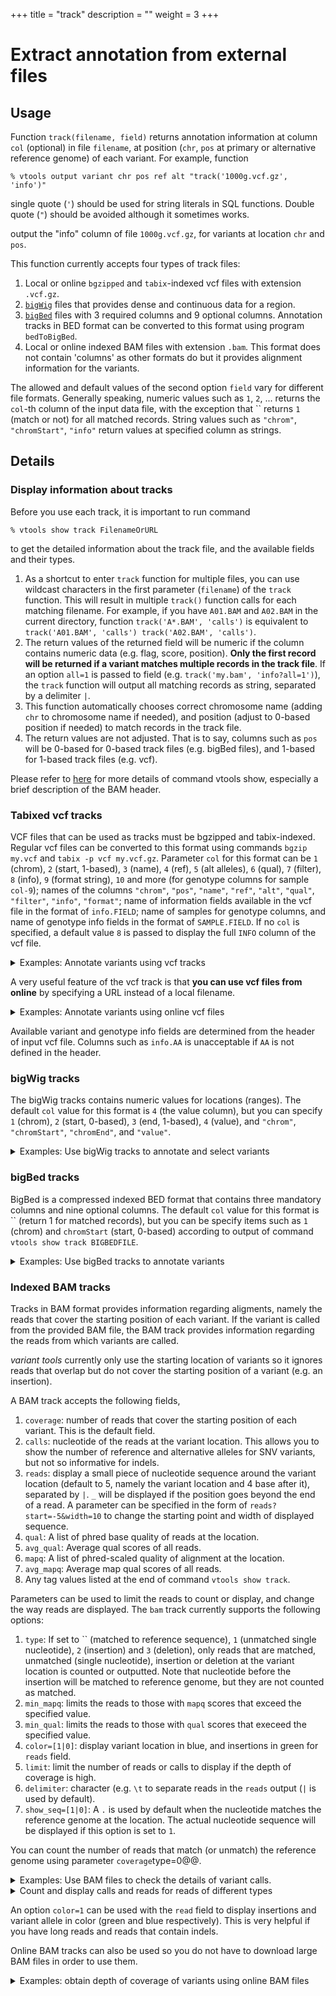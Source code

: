 +++
title = "track"
description = ""
weight = 3
+++


# Extract annotation from external files


## Usage

Function `track(filename, field)` returns annotation information at column `col` (optional) in file `filename`, at position (`chr`, `pos` at primary or alternative reference genome) of each variant. For example, function 



    % vtools output variant chr pos ref alt "track('1000g.vcf.gz', 'info')"
    



single quote (`'`) should be used for string literals in SQL functions. Double quote (`"`) should be avoided although it sometimes works. 

output the "info" column of file `1000g.vcf.gz`, for variants at location `chr` and `pos`. 

This function currently accepts four types of track files: 



1.  Local or online `bgzipped` and `tabix`-indexed vcf files with extension `.vcf.gz`. 
2.  [`bigWig`][1] files that provides dense and continuous data for a region. 
3.  [`bigBed`][2] files with 3 required columns and 9 optional columns. Annotation tracks in BED format can be converted to this format using program `bedToBigBed`. 
4.  Local or online indexed BAM files with extension `.bam`. This format does not contain 'columns' as other formats do but it provides alignment information for the variants. 

The allowed and default values of the second option `field` vary for different file formats. Generally speaking, numeric values such as `1`, `2`, ... returns the `col`-th column of the input data file, with the exception that `` returns `1` (match or not) for all matched records. String values such as `"chrom"`, `"chromStart"`, `"info"` return values at specified column as strings. 



## Details

### Display information about tracks

Before you use each track, it is important to run command 



    % vtools show track FilenameOrURL
    

to get the detailed information about the track file, and the available fields and their types. 



1.  As a shortcut to enter `track` function for multiple files, you can use wildcast characters in the first parameter (`filename`) of the `track` function. This will result in multiple `track()` function calls for each matching filename. For example, if you have `A01.BAM` and `A02.BAM` in the current directory, function `track('A*.BAM', 'calls')` is equivalent to `track('A01.BAM', 'calls') track('A02.BAM', 'calls')`. 
2.  The return values of the returned field will be numeric if the column contains numeric data (e.g. flag, score, position). **Only the first record will be returned if a variant matches multiple records in the track file**. If an option `all=1` is passed to field (e.g. `track('my.bam', 'info?all=1')`), the `track` function will output all matching records as string, separated by a delimiter `|`. 
3.  This function automatically chooses correct chromosome name (adding `chr` to chromosome name if needed), and position (adjust to 0-based position if needed) to match records in the track file. 
4.  The return values are not adjusted. That is to say, columns such as `pos` will be 0-based for 0-based track files (e.g. bigBed files), and 1-based for 1-based track files (e.g. vcf). 

Please refer to [here][3] for more details of command vtools show, especially a brief description of the BAM header. 

 

### Tabixed vcf tracks

VCF files that can be used as tracks must be bgzipped and tabix-indexed. Regular vcf files can be converted to this format using commands `bgzip my.vcf` and `tabix -p vcf my.vcf.gz`. Parameter `col` for this format can be `1` (chrom), `2` (start, 1-based), `3` (name), `4` (ref), `5` (alt alleles), `6` (qual), `7` (filter), `8` (info), `9` (format string), `10` and more (for genotype columns for sample `col-9`); names of the columns `"chrom"`, `"pos"`, `"name"`, `"ref"`, `"alt"`, `"qual"`, `"filter"`, `"info"`, `"format"`; name of information fields available in the vcf file in the format of `info.FIELD`; name of samples for genotype columns, and name of genotype info fields in the format of `SAMPLE.FIELD`. If no `col` is specified, a default value `8` is passed to display the full `INFO` column of the vcf file. 

<details><summary> Examples: Annotate variants using vcf tracks</summary> Let us get some test data, and index the vcf file using the `tabix` program 

    % vtools init track
    % vtools admin --load_snapshot vt_testData
    % tabix -p vcf CEU.vcf.gz
    % vtools import CEU.vcf.gz --build hg18
    

    INFO: Importing variants from CEU.vcf.gz (1/1)
    CEU.vcf.gz: 100% [============================================] 300 13.9K/s in 00:00:00
    INFO: 288 new variants (288 SNVs) from 300 lines are imported.
    Importing genotypes: 100% [=================================] 18,000 9.0K/s in 00:00:02
    Copying samples: 100% [=========================================] 75 74.9/s in 00:00:01
    

The track information can be displayed using command 



    % vtools show track CEU.vcf.gz | head -30
    

    Version                 VCF v4.0
    Number of fields:       69
    
    Header: (exclude INFO and FORMAT lines)
                            ##reference=human_b36_both.fasta
                            ##rsIDs=dbSNP b129 mapped to NCBI 36.3, August 10, 2009
    
    Available columns (with type VARCHAR if unspecified or all=1):
    0 (INTEGER)             1 if matched
    chr (1, chrom)          chromosome
    pos (2, INTEGER)        position (1-based)
    name (3)                name of variant
    ref (4)                 reference allele
    alt (5)                 alternative alleles
    qual (6)                qual
    filter (7)              filter
    info (8, default)       variant info fields
    info.DP (INTEGER)       Total Depth
    info.HM2 (INTEGER, flag) HapMap2 membership
    info.HM3 (INTEGER, flag) HapMap3 membership
    info.AA                 Ancestral Allele, ftp://ftp.1000genomes.ebi.ac.uk/vol1/ftp/pilot_data/technical/reference/ancestral_alignments/README
    info.AC (INTEGER)       Allele count in genotypes
    info.AN (INTEGER)       Total number of alleles in called genotypes
    format (9)              genotype format
    NA06985 (10)            genotype for sample NA06985
    NA06985.GT              Genotype for sample NA06985
    NA06985.DP (INTEGER)    Read Depth for sample NA06985
    NA06985.CB              Called by S(Sanger), M(UMich), B(BI) for sample NA06985
    NA06986 (11)            genotype for sample NA06986
    NA06986.GT              Genotype for sample NA06986

We can use the `track` function to display the info column in the original vcf file, 



    % vtools output variant chr pos "track('CEU.vcf.gz')" -l 5
    

    1	533	AA=.;AC=6;AN=120;DP=423
    1	41342	AA=.;AC=29;AN=120;DP=188
    1	41791	AA=.;AC=5;AN=120;DP=192
    1	44449	AA=C;AC=2;AN=120;DP=166
    1	44539	AA=T;AC=2;AN=120;DP=131
    

The default parameter `col=8` is used to extract the info column of the info file. You can display other tracks such as name 



    % vtools output variant chr pos "track('CEU.vcf.gz', 'name')" -l 5
    

    1	533	.
    1	41342	.
    1	41791	.
    1	44449	.
    1	44539	rs2462492
    

Values of individual info fields could be specified by `info.FIELD` where `FIELD` is the name of info field. 



    % vtools output variant chr pos "track('CEU.vcf.gz', 'info.DP')" -l 5
    

    1	533	423
    1	41342	188
    1	41791	192
    1	44449	166
    1	44539	131
    

If you know the name of the sample (in the vcf file, this example happens to has samples from this file), 

    % vtools show samples -l 5
    

    sample_name	filename
    NA06985	CEU.vcf.gz
    NA06986	CEU.vcf.gz
    NA06994	CEU.vcf.gz
    NA07000	CEU.vcf.gz
    NA07037	CEU.vcf.gz
    (55 records omitted)
    

you can get the genotype columns using sample name 



    % vtools output variant chr pos "track('CEU.vcf.gz', 'NA06986')" -l 5
    

    1	533	0|0:14:SMB
    1	41342	0|1:16:SMB
    1	41791	0|0:7:SM
    1	44449	0|0:6:SM
    1	44539	0|0:12:SM
    

With the format information abtained from 



    % vtools output variant chr pos "track('CEU.vcf.gz', 'format')" -l 5
    

    1	533	GT:DP:CB
    1	41342	GT:DP:CB
    1	41791	GT:DP:CB
    1	44449	GT:DP:CB
    1	44539	GT:DP:CB
    

we can list fields of the genotype columns, 

    % vtools output variant chr pos "track('CEU.vcf.gz', 'NA06986.GT')" -l 5
    

    1	533	0|0
    1	41342	0|1
    1	41791	0|0
    1	44449	0|0
    1	44539	0|0
    

</details>

A very useful feature of the vcf track is that **you can use vcf files from online** by specifying a URL instead of a local filename. 

<details><summary> Examples: Annotate variants using online vcf files</summary> We would like to annotate our variants using VCF files from the 1000 genomes project. However, our project uses build `hg18` of the reference genome and the 1000 genomes project uses `hg19`. To make use of data from the 1000 genomes project, we need to first lift over our project: 



    % vtools liftover hg19
    

    INFO: Exporting variants in BED format
    Exporting variants: 100% [==========================] 288 67.3K/s in 00:00:00
    INFO: Running UCSC liftOver tool
    Updating table variant: 100% [======================] 288 21.8K/s in 00:00:00
    

To pass the correct coordinates, option `--build hg19` is needed: 



    % vtools output variant chr pos "track('http://ftp.1000genomes.ebi.ac.uk/vol1/ftp/release/20110521/ALL.chr1.phase1_release_v3.20101123.snps_indels_svs.genotypes.vcf.gz', 'info')" \
    %     -l 5 --build hg19
    

    1	10533	.
    1	51479	RSQ=0.7414;AVGPOST=0.9085;AA=T;AN=2184;THETA=0.0131;AC=235;VT=SNP;LDAF=0.1404;SNPSOURCE=LOWCOV;ERATE=0.0012;AF=0.11;ASN_AF=0.0035;AMR_AF=0.16;AFR_AF=0.03;EUR_AF=0.22
    1	51928	.
    1	54586	.
    1	54676	LDAF=0.1528;RSQ=0.6989;AA=T;AN=2184;AC=267;VT=SNP;AVGPOST=0.8998;SNPSOURCE=LOWCOV;THETA=0.0110;ERATE=0.0037;AF=0.12;ASN_AF=0.02;AMR_AF=0.20;AFR_AF=0.09;EUR_AF=0.18
    

</details>



Available variant and genotype info fields are determined from the header of input vcf file. Columns such as `info.AA` is unacceptable if `AA` is not defined in the header. 

 

### bigWig tracks 

The bigWig tracks contains numeric values for locations (ranges). The default `col` value for this format is `4` (the value column), but you can specify `1` (chrom), `2` (start, 0-based), `3` (end, 1-based), `4` (value), and `"chrom"`, `"chromStart"`, `"chromEnd"`, and `"value"`. 

<details><summary> Examples: Use bigWig tracks to annotate and select variants</summary> Let us create a project in hg19, import some data, and download a bigWig track from the UCSC ENCODE website: 



    % wget http://hgdownload.cse.ucsc.edu/goldenPath/hg19/encodeDCC/wgEncodeOpenChromFaire/wgEncodeOpenChromFaireFrontalcortexocSig.bigWig
    % vtools init track -f
    % vtools import indels.vcf  --build hg19
    

    INFO: Importing variants from indels.vcf (1/1)
    indels.vcf: 100% [============================================] 184 12.3K/s in 00:00:00
    INFO: 137 new variants (1 SNVs, 77 insertions, 58 deletions, 7 complex variants) from 184 lines are imported.
    Importing genotypes: 0 0.0/s in 00:00:00
    Copying samples: 0 0.0/s in 00:00:00
    

The detailed information about this track can be obtained by 



    % vtools show track wgEncodeOpenChromFaireFrontalcortexocSig.bigWig
    

    Version:                4
    Primary data size       1320909131
    Zoom levels:            10
    Chrom count:            23
    Chrom size:
        chr1                249250621
        chr10               135534747
        chr11               135006516
        chr12               133851895
        chr13               115169878
        chr14               107349540
        chr15               102531392
        chr16               90354753
        chr17               81195210
        chr18               78077248
        chr19               59128983
        chr2                243199373
        chr20               63025520
        chr21               48129895
        chr22               51304566
        chr3                198022430
        chr4                191154276
        chr5                180915260
        chr6                171115067
        chr7                159138663
        chr8                146364022
        chr9                141213431
        chrX                155270560
    Bases covered:          2951253637
    Mean:                   0.004807
    Min:                    0.000000
    Max:                    0.592400
    std:                    0.004469
    Number of fields:       4
    
    Available columns (with type VARCHAR if unspecified or all=1):
    0 (INTEGER)             1 if matched
    chrom (1)               chromosome
    chromStart (2, INTEGER) start position (0-based)
    chromEnd (3, INTEGER)   end position (1-based)
    value (4, FLOAT)        value

and we can show the track values for each variant using command 



    % vtools output variant chr pos ref alt "track('wgEncodeOpenChromFaireFrontalcortexocSig.bigWig')" -l 5
    

    1	10434	-	C	0.00089999998454
    1	10440	C	-	0.00089999998454
    1	54789	C	-	0.00719999987632
    1	54790	-	T	0.00719999987632
    1	63738	ACT	-	0.00710000004619
    

In addition to output, the track can also be used to select variants, 



    % vtools select variant "track('wgEncodeOpenChromFaireFrontalcortexocSig.bigWig') > 0.001" \
         --output chr pos ref alt "track('wgEncodeOpenChromFaireFrontalcortexocSig.bigWig')" -l 5
    

    1	54789	C	-	0.00719999987632
    1	54790	-	T	0.00719999987632
    1	63738	ACT	-	0.00710000004619
    1	63738	ACT	CTA	0.00710000004619
    1	81963	-	AA	0.0120000001043
    

</details>

 

### bigBed tracks 

BigBed is a compressed indexed BED format that contains three mandatory columns and nine optional columns. The default `col` value for this format is `` (return 1 for matched records), but you can be specify items such as `1` (chrom) and `chromStart` (start, 0-based) according to output of command `vtools show track BIGBEDFILE`. 

<details><summary> Examples: Use bigBed tracks to annotate variants</summary> Let us create a project in hg19, import some data, and download a bigWig track from the UCSC ENCODE website: 

    % wget http://hgdownload.cse.ucsc.edu/goldenPath/hg19/encodeDCC/wgEncodeDukeAffyExon/wgEncodeDukeAffyExonUrothelUt189SimpleSignalRep2.bigBed
    % vtools init track
    % vtools import indels.vcf  --build hg19
    

    INFO: Importing variants from indels.vcf (1/1)
    indels.vcf: 100% [============================================] 184 12.3K/s in 00:00:00
    INFO: 137 new variants (1 SNVs, 77 insertions, 58 deletions, 7 complex variants) from 184 lines are imported.
    Importing genotypes: 0 0.0/s in 00:00:00
    Copying samples: 0 0.0/s in 00:00:00
    

This tracks provides the following information: 



    % vtools show track wgEncodeDukeAffyExonUrothelUt189SimpleSignalRep2.bigBed
    

    Version:                4
    Item count:             38378
    Primary data size:      798350
    Zoom levels:            7
    Chrom count:            24
    Chrom size:
        chr1                249250621
        chr10               135534747
        chr11               135006516
        chr12               133851895
        chr13               115169878
        chr14               107349540
        chr15               102531392
        chr16               90354753
        chr17               81195210
        chr18               78077248
        chr19               59128983
        chr2                243199373
        chr20               63025520
        chr21               48129895
        chr22               51304566
        chr3                198022430
        chr4                191154276
        chr5                180915260
        chr6                171115067
        chr7                159138663
        chr8                146364022
        chr9                141213431
        chrX                155270560
        chrY                59373566
    Bases covered           1143378960
    Mean depth:             1.055693
    Min depth:              1.000000
    Max depth:              18.000000
    Std of depth:           0.310857
    Number of fields:       9
    
    Available columns (with type VARCHAR if unspecified or all=1):
    chrom (1)               Chromosome (or contig, scaffold, etc.)
    chromStart (2, INTEGER) Start position in chromosome
    chromEnd (3, INTEGER)   End position in chromosome
    name (4)                Name of item
    score (5, INTEGER)      Score from 0-1000. Capped number of reads
    strand (6)              + or -
    signalValue (7, FLOAT)  Measurement of expression value of the gene
    exonCount (8, INTEGER)  Number of exons used to estimate expression value
    constituitiveExons (9, INTEGER) Number of constituitive exons used to estimate the
                            expression value

The track provides provides numeric annotation for each variant, 



    % vtools output variant chr pos ref alt "track('wgEncodeDukeAffyExonUrothelUt189SimpleSignalRep2.bigBed')" -l5
    

    1	10434	-	C	.
    1	10440	C	-	.
    1	54789	C	-	.
    1	54790	-	T	.
    1	63738	ACT	-	.
    

The first five variant does not overlap with any regions in the bigBed file, but we can select variants using track membership: 



    % vtools select variant "track('wgEncodeDukeAffyExonUrothelUt189SimpleSignalRep2.bigBed') = 1" -t encode
    

    Running: 0 0.0/s in 00:00:00
    INFO: 28 variants selected.
    

and lists fields from the bigBed file for these variants 



    % vtools output encode chr pos ref alt "track('wgEncodeDukeAffyExonUrothelUt189SimpleSignalRep2.bigBed', 4)" -l5
    

    1	761958	-	    T    	LINC00115
    1	768117	GTTTT	-    	RP11-206L10.11
    1	768117	-    	GTTTT	RP11-206L10.11
    1	768118	-    	TT   	RP11-206L10.11
    1	768625	-    	A    	RP11-206L10.11
    

and 



    % vtools output encode chr pos ref alt "track('wgEncodeDukeAffyExonUrothelUt189SimpleSignalRep2.bigBed', 'score')" -l5
    

    1	761958	-    	T    	692
    1	768117	GTTTT	-    	659
    1	768117	-    	GTTTT	659
    1	768118	-    	TT  	659
    1	768625	-    	A    	659
    

</details>

 

### Indexed BAM tracks 

Tracks in BAM format provides information regarding aligments, namely the reads that cover the starting position of each variant. If the variant is called from the provided BAM file, the BAM track provides information regarding the reads from which variants are called. 



*variant tools* currently only use the starting location of variants so it ignores reads that overlap but do not cover the starting position of a variant (e.g. an insertion). 

A BAM track accepts the following fields, 

1.  `coverage`: number of reads that cover the starting position of each variant. This is the default field. 
2.  `calls`: nucleotide of the reads at the variant location. This allows you to show the number of reference and alternative alleles for SNV variants, but not so informative for indels. 
3.  `reads`: display a small piece of nucleotide sequence around the variant location (default to 5, namely the variant location and 4 base after it), separated by `|`. `_` will be displayed if the position goes beyond the end of a read. A parameter can be specified in the form of `reads?start=-5&width=10` to change the starting point and width of displayed sequence. 
4.  `qual`: A list of phred base quality of reads at the location. 
5.  `avg_qual`: Average qual scores of all reads. 
6.  `mapq`: A list of phred-scaled quality of alignment at the location. 
7.  `avg_mapq`: Average map qual scores of all reads. 
8.  Any tag values listed at the end of command `vtools show track`. 

Parameters can be used to limit the reads to count or display, and change the way reads are displayed. The `bam` track currently supports the following options: 

1.  `type`: If set to `` (matched to reference sequence), `1` (unmatched single nucleotide), `2` (insertion) and `3` (deletion), only reads that are matched, unmatched (single nucleotide), insertion or deletion at the variant location is counted or outputted. Note that nucleotide before the insertion will be matched to reference genome, but they are not counted as matched. 
2.  `min_mapq`: limits the reads to those with `mapq` scores that exceed the specified value. 
3.  `min_qual`: limits the reads to those with `qual` scores that execeed the specified value. 
4.  `color=[1|0]`: display variant location in blue, and insertions in green for `reads` field. 
5.  `limit`: limit the number of reads or calls to display if the depth of coverage is high. 
6.  `delimiter`: character (e.g. `\t` to separate reads in the `reads` output (`|` is used by default). 
7.  `show_seq=[1|0]`: A `.` is used by default when the nucleotide matches the reference genome at the location. The actual nucleotide sequence will be displayed if this option is set to `1`. 



You can count the number of reads that match (or unmatch) the reference genome using parameter `coverage`type=0@@. 

<details><summary> Examples: Use BAM files to check the details of variant calls. </summary> Now suppose that we have a project with a list of variants (due to the size of BAM files, original data is not provided), we select the variants based on the sample from which they are called: 



    % vtools select variant --samples "sample_name = 'WGS4_9'" -t ex49
    

    INFO: 1 samples are selected by condition: sample_name = 'WGS4_9'
    Running: 3,959 164.5/s in 00:00:24
    INFO: 1191 variants selected.
    

We first need to check the available information that can be retrived 



    $ vtools show track LP6005253-DNA_A02.bam
    

    Header:
    @HD	VN:1.0	SO:coordinate
    @PG	ID:CASAVA	VN:CASAVA-1.9.0a1_110909	CL:/illumina/development/casava/CASAVA-VariantCalling-2.12a_gVCF/bin/configureBuild.pl --targets all bam --inSampleDir=/illumina/build/services/Projects/MDAnderson_Thompson2/LP6005253-DNA_A02/Aligned/D1LTMACXX_Aligned_MDAnderson_Thompson2_LP6005253-DNA_A02_121222_SN1012_0268_BD1LTMACXX_CE_L5/Sample_LP6005253-DNA_A02 --inSampleDir=/illumina/build/services/Projects/MDAnderson_Thompson2/LP6005253-DNA_A02/Aligned/D1LTMACXX_Aligned_MDAnderson_Thompson2_LP6005253-DNA_A02_121222_SN1012_0268_BD1LTMACXX_CE_L6/Sample_LP6005253-DNA_A02 --inSampleDir=/illumina/build/services/Projects/MDAnderson_Thompson2/LP6005253-DNA_A02/Aligned/D1LTMACXX_Aligned_MDAnderson_Thompson2_LP6005253-DNA_A02_121222_SN1012_0268_BD1LTMACXX_CE_L7/Sample_LP6005253-DNA_A02 --outDir=/scratch/LP6005253-DNA_A02 --samtoolsRefFile=/illumina/scratch/services/Genomes/FASTA_UCSC/HumanNCBI37_UCSC/HumanNCBI37_UCSC_XX.fa --indelsSaveTempFiles --variantsConsensusVCF --jobsLimit=12 --variantsPrintUsedAlleleCounts --variantsWriteRealigned --sortKeepAllReads --bamChangeChromLabels=OFF --sgeQueue=prod-s.q
    @SQ	SN:chr1	LN:249250621
    @SQ	SN:chr2	LN:243199373
    @SQ	SN:chr3	LN:198022430
    @SQ	SN:chr4	LN:191154276
    @SQ	SN:chr5	LN:180915260
    @SQ	SN:chr6	LN:171115067
    @SQ	SN:chr7	LN:159138663
    @SQ	SN:chrX	LN:155270560
    @SQ	SN:chr8	LN:146364022
    @SQ	SN:chr9	LN:141213431
    @SQ	SN:chr10	LN:135534747
    @SQ	SN:chr11	LN:135006516
    @SQ	SN:chr12	LN:133851895
    @SQ	SN:chr13	LN:115169878
    @SQ	SN:chr14	LN:107349540
    @SQ	SN:chr15	LN:102531392
    @SQ	SN:chr16	LN:90354753
    @SQ	SN:chr17	LN:81195210
    @SQ	SN:chr18	LN:78077248
    @SQ	SN:chr20	LN:63025520
    @SQ	SN:chr19	LN:59128983
    @SQ	SN:chr22	LN:51304566
    @SQ	SN:chr21	LN:48129895
    @SQ	SN:chrM	LN:16571
    
    Chrom size:             24
        chr1                249250621
        chr2                243199373
        chr3                198022430
        chr4                191154276
        chr5                180915260
        chr6                171115067
        chr7                159138663
        chrX                155270560
        chr8                146364022
        chr9                141213431
        chr10               135534747
        chr11               135006516
        chr12               133851895
        chr13               115169878
        chr14               107349540
        chr15               102531392
        chr16               90354753
        chr17               81195210
        chr18               78077248
        chr20               63025520
        chr19               59128983
        chr22               51304566
        chr21               48129895
        chrM                16571
    
    Available fields (with type VARCHAR if unspecified or all=1):
    0 (INTEGER)             1 if depth is over 0, NULL otherwise
    coverage (INTEGER)      Number of reads that cover the starting position of the variant
    calls                   nucleotide of the reads at the variant location
    reads                   nucleotide sequence around the variant location
    qual                    A list of phred base quality of reads at the location
    avg_qual (FLOAT)        Average qual score of all reads
    mapq                    A list of phred base quality of alignment at the location
    avg_mapq (FLOAT)        Average mapq score of all reads
    
    Tags and flag that can be outputed or used in filters, with values from the 1st record:
    AM                      C (int)    : 0
    BC                      Z (string) : 0
    XD                      Z (string) : 49A12AC19C11C4
    SM                      i (int32)  : 0
    AS                      i (int32)  : 511
    flag                    int flag   : 0x63 (paired, unmapped according to bits 1 & 3)
    
    Parameters start (default to 0), width (default to 5) and color (default to 0) can be used with reads to adjust the window around variant, and use colors for insertions and variant allele, with syntax reads?start=-5&width=10&color=1. min_qual, min_mapq and TAG=VAL (or >, >=, <, <=, !=) can be used for all fields to limit the reads to the ones with mapq and qual scores that exceed the specified value, and tag satisfying specified conditions. Parameter limit limits the number of reads or calls to display if the depth of coverage is high.
    

The depth of coverage of these variants could be obtained using the BAM track, 



    % vtools output ex49 chr pos ref alt "track('LP6005253-DNA_A02.bam')" -l5
    

    1	1138963	C	T	26
    1	1470808	G	A	37
    1	6161109	C	T	27
    1	6314785	T	C	32
    1	9990112	A	G	43
    

The quality of reads and alignment can be displayed using fields `qual` and `mapq`, 



    % vtools output ex49 chr pos ref alt "track('LP6005253-DNA_A02.bam', 'qual')" -l5
    

    1	1138963	C	T	34,34,32,30,33,39,40,41,31,34,23,25,37,33,34,40,40,2,11,31,33,24,2,40,39,35
    1	1470808	G	A	31,2,37,35,35,33,33,35,33,29,41,35,35,33,33,2,35,5,35,35,36,40,31,40,31,26,23,38,33,39,31,41,40,30,35,34,34
    1	6161109	C	T	10,31,32,39,31,39,41,41,35,2,22,40,38,28,39,40,39,35,41,20,40,35,39,38,35,30,34
    1	6314785	T	C	2,34,37,2,33,2,31,27,37,10,24,39,33,36,31,35,35,36,33,33,38,41,41,29,38,38,39,23,35,35,31,35
    1	9990112	A	G	34,34,37,37,35,36,36,33,36,36,41,31,37,39,36,40,38,36,41,38,37,41,35,25,38,40,40,40,36,41,41,39,37,34,30,36,36,41,41,36,39,37,37
    



    % vtools output ex49 chr pos ref alt "track('LP6005253-DNA_A02.bam', 'mapq')" -l5
    

    1	1138963	C	T	254,254,254,254,254,254,254,254,254,254,254,254,254,254,254,254,254,241,254,254,254,254,254,254,254,254
    1	1470808	G	A	254,194,254,254,254,254,254,254,254,254,254,254,254,254,254,149,254,254,254,254,254,254,254,254,254,254,254,254,254,254,254,254,254,254,254,254,254
    1	6161109	C	T	254,254,254,254,254,254,254,254,254,254,254,254,254,254,254,254,254,254,254,254,254,254,254,254,254,254,254
    1	6314785	T	C	254,254,254,254,254,254,254,254,254,231,254,254,254,254,254,254,254,254,254,254,254,254,254,254,254,254,254,254,254,254,254,254
    1	9990112	A	G	254,254,254,254,254,254,254,254,254,254,254,254,254,254,254,254,254,254,254,254,254,254,254,254,254,254,254,254,254,254,254,254,254,254,254,254,254,254,254,254,254,254,254
    

We can exclude some reads depending on quality scores, using parameters `min_qual` or `min_mapq`, 



    % vtools output ex49 chr pos ref alt "track('LP6005253-DNA_A02.bam', 'coverage?min_qual=30')" -l5
    

    1	1138963	C	T	20
    1	1470808	G	A	31
    1	6161109	C	T	22
    1	6314785	T	C	24
    1	9990112	A	G	42
    

Read TAGs can also be outputed or used in filter conditions. For example, this bam file has tags `AM`, `BC`, `XD`, `SM` and `AS`, you can list the `AS` values of all reads using command 



    % vtools output ex49 chr pos ref alt 'ref_sequence(chr, pos-3, pos+3)' "track('LP6005253-DNA_A02.bam', 'AS?min_qual=35')" -l5
    

    1	1138963	C	T	AGCCTCC	1007|1001|1001|966|941|1006|816|946|1002
    1	1470808	G	A	GGCGGCC	1007|475|783|951|998|878|967|968|1004|967|967|962|962|935|1004|1008|963|998
    1	6161109	C	T	TACCGTG	897|922|927|830|967|965|936|997|997|832|774|961|966|922|937|949|964
    1	6314785	T	C	CGATGGG	939|517|0|925|968|965|962|912|968|967|855|0|924|962|923|919
    1	9990112	A	G	ATCATTA	964|966|968|1007|965|1003|1008|1008|991|963|989|963|906|872|1008|1007|965|962|968|1002|963|1007|963|966|1006|937|912|1008|966|1008|962|1008|1008|1005|1008|1008
    

or its values to filter reads: 



    % vtools output ex49 chr pos ref alt 'ref_sequence(chr, pos-3, pos+3)' "track('LP6005253-DNA_A02.bam', 'coverage?AS>1000')" -l5
    

    1	1138963	C	T	AGCCTCC	5
    1	1470808	G	A	GGCGGCC	7
    1	6161109	C	T	TACCGTG	0
    1	6314785	T	C	CGATGGG	1
    1	9990112	A	G	ATCATTA	18
    

</details>

<details><summary> Count and display calls and reads for reads of different types</summary> 

The `track` function can also be used to display calls (nucleotide at the variant site) and reads (nucleotide sequences around the variant site). To demonstrate the features more clearly, we will use a project with more types of variants. 

First, we can display the nucleotide at the variant site using the `calls` parameter, 



    % bam=/path/to/a/bam/file
    % vtools output exon1 chr pos ref alt "track('${bam}', 'calls?limit=20')"
    

    1 	118420020	-           	T	IIIII.I.I.I..III.I.I
    1 	159023386	G           	A	.AAAAA..A.AA..A..A.A
    1 	160398161	G           	A	A.A.AA....A..AAA..A.
    1 	180772617	C           	T	.T..TTT..TT.T.TTTT.T
    3 	12581722 	T           	C	C.C.......C.C....CC.
    4 	1945715  	A           	T	.N..T..TTTTT.T..T.TT
    5 	137089865	C           	G	.G..G.G..GGGG...G...
    8 	42878531 	TCCT        	-	....................
    12	65449852 	C           	A	AA.A.A..AA.AAA..AAAA
    16	11929051 	T           	C	CC..CCC.........C...
    16	17197814 	G           	A	AA..A.AAAAA..AA.AAAA
    17	78938525 	G           	A	A......AAA....AAAAAA
    17	79525590 	C           	G	.GG.GGG..GG...G.G...
    17	79687655 	C           	T	....T.TTT.TTT..TTN.T
    19	34843754 	CCCCACCCCAGC	-	..........**.*......
    

The output shows 

1.  Nucleotides that match the reference sequence are displayed as `.`. 
2.  Deletions are displayed as `*`. 
3.  Insertions are displayed as `I`. 

You can display the reads around the variant site, using the `reads` parameter: 



    % vtools output exon1 chr pos ref alt "track('${bam}', 'reads?limit=5')"
    

    1 	118420020	-           	T	T.....|T.....|T.....|T.....|T.....
    1 	159023386	G           	A	..   |A... |A....|A....|A....
    1 	160398161	G           	A	A    |..   |A..  |...  |A....
    1 	180772617	C           	T	.    |T..  |.... |.....|T....
    3 	12581722 	T           	C	C    |..   |C..  |.... |.....
    4 	1945715  	A           	T	.... |N....|.....|.....|T....
    5 	137089865	C           	G	.....|G....|.....|.....|G....
    8 	42878531 	TCCT        	-	.    |.... |.... |.....|.....
    12	65449852 	C           	A	A    |A..  |.... |A....|.....
    16	11929051 	T           	C	C.   |C....|.....|.....|C....
    16	17197814 	G           	A	A.   |A..  |.... |.....|A....
    17	78938525 	G           	A	A..  |.... |.... |.....|.....
    17	79525590 	C           	G	..   |G... |G... |.....|G....
    17	79687655 	C           	T	.    |.....|.....|.....|T....
    19	34843754 	CCCCACCCCAGC	-	..   |..   |...  |.....|.....
    

Parameter `limit-5` is used to avoid lengthy output. 

Parameters `start` and `width` can be used to specify the window of sequences to display: 



    % vtools output exon1 chr pos ref alt "track('${bam}', 'reads?limit=5&start=-5&width=8&color=1&show_seq=1')"
    

    1 	118420020	-           	T	GTTACTTTT|GTTACTTTT|GTTACTTTT|GTTACTTTT|GTTACTTTT
    1 	159023386	G           	A	AAGTGGT |AAGTGATG|AAGTGATG|AAGTGATG|AAGTGATG
    1 	160398161	G           	A	CTTCCA  |CTTCCGT |CTTCCATG|CTTCCGTG|CTTCCATG
    1 	180772617	C           	T	TACTAC  |TACTATGC|TACTACGC|TACTACGC|TACTATGC
    3 	12581722 	T           	C	GGTTGC  |GGTTGTG |GGTTGCGC|GGTTGTGC|GGTTGTGC
    4 	1945715  	A           	T	AAATGACC|AAANNNCC|AAATGACC|AAATGACC|AAATGTCC
    5 	137089865	C           	G	TGGAGCCA|TGGAGGCA|TGGAGCCA|TGGAGCCA|TGGAGGCA
    8 	42878531 	TCCT        	-	CTTCCT  |CTTCCTCC|CTTCCTCC|CTTCCTCC|CTTCCTCC
    12	65449852 	C           	A	ACTTAA  |ACTTAAAT|ACTTACAT|ACTTAAAT|ACTTACAT
    16	11929051 	T           	C	TTTTTCT |TTTTTCTC|TTTTTTTC|TTTTTTTC|TTTTTCTC
    16	17197814 	G           	A	GAGAGAA |GAGAGAAA|GAGAGGAA|GAGAGGAA|GAGAGAAA
    17	78938525 	G           	A	CAGGCACT|CAGGCGCT|CAGGCGCT|CAGGCGCT|CAGGCGCT
    17	79525590 	C           	G	CTCCCCT |CTCCCGTT|CTCCCGTT|CTCCCCTT|CTCCCGTT
    17	79687655 	C           	T	CAGACC  |CAGACCAC|CAGACCAC|CAGACCAC|CAGACTAC
    19	34843754 	CCCCACCCCAGC	-	GCAGACC |GCAGACC |GCAGACCC|GCAGACCC|GCAGACCC
    

Parameter `color=1` will make the insertion displayed in green, and nucleotide at variant site displayed in blue on terminal. Parameter `show_seq` displays real sequence instead of `.` for matched nucleotides. 

You can also specify the types of reads so that you can count or display just a subsets of reads. For example, you can display all reads on the forward strand 



    % vtools output exon1 chr pos ref alt "track('${bam}', 'reads?limit=5&start=-5&width=8&color=1&show_seq=1&strand=+')"
    

    1 	118420020	-           	T	GTTACTTTT|GTTACTTTT|GTTACTTTT|GTTACTTTT|GTTACTTTT
    1 	159023386	G           	A	AAGTGATG|AAGTGATG|AAGTGATG|AAGTGATG|AAGTGGTG
    1 	160398161	G           	A	CTTCCATG|CTTCCATG|CTTCCATG|CTTCCATG|CTTCCATG
    1 	180772617	C           	T	TACTACGC|TACTACGC|TACTATGC|TACTATGC|TACTACGC
    3 	12581722 	T           	C	GGTTGTG |GGTTGCGC|GGTTGTGC|GGTTGTGC|GGTTGTGC
    4 	1945715  	A           	T	AAANNNCC|AAATGACC|AAATGACC|AAATGTCC|AAATGACC
    5 	137089865	C           	G	TGGAGCCA|TGGAGGCA|TGGAGCCA|TGGAGCCA|TGGAGGCA
    8 	42878531 	TCCT        	-	CTTCCTCC|CTTCCTCC|CTTCCTCC|CTTCCTCC|CTTCCTCC
    12	65449852 	C           	A	ACTTACAT|ACTTAAAT|ACTTAAAT|ACTTAAAT|ACTTAAAT
    16	11929051 	T           	C	TTTTTCTC|TTTTTTTC|TTTTTTTC|TTTTTTTC|TTTTTTTC
    16	17197814 	G           	A	GAGAGAA |GAGAGAAA|GAGAGGAA|GAGAGAAA|GAGAGAAA
    17	78938525 	G           	A	CAGGCACT|CAGGCGCT|CAGGCGCT|CAGGCGCT|CAGGCGCT
    17	79525590 	C           	G	CTCCCGTT|CTCCCGTT|CTCCCGTT|CTCCCCTT|CTCCCCTT
    17	79687655 	C           	T	CAGACCAC|CAGACCAC|CAGACCAC|CAGACCAC|CAGACTAC
    19	34843754 	CCCCACCCCAGC	-	GCAGACCC|GCAGACCC|GCAGACCC|GCAGACCC|GCAGACCC
    

Or display just the mismatch single-nucleotides 

    % vtools output exon1 chr pos ref alt "track('${bam}', 'reads?limit=5&start=-5&width=8&type=1')"
    

    1 	118420020	-           	T
    1 	159023386	G           	A	.....A..|.....A..|.....A..|.....A..|.....A..
    1 	160398161	G           	A	.....A  |.....A..|.....A..|.....A..|.....A..
    1 	180772617	C           	T	.....T..|.....T..|.....T..|.....T..|.....T..
    3 	12581722 	T           	C	.....C  |.....C..|.....C..|.....C..|.....C..
    4 	1945715  	A           	T	...NNN..|.....T..|.....T..|.....T..|.....T..
    5 	137089865	C           	G	.....G..|.....G..|.....G..|.....G..|.....G..
    8 	42878531 	TCCT        	-
    12	65449852 	C           	A	.....A  |.....A..|.....A..|G....A..|.....A..
    16	11929051 	T           	C	.....C. |.....C..|.....C..|.....C..|.....C..
    16	17197814 	G           	A	.....A. |.....A..|.....A..|.....A..|.....A..
    17	78938525 	G           	A	.....A..|.....A..|.....A..|.....A..|.....A..
    17	79525590 	C           	G	.....G..|.....G..|.....G..|.....G..|.....G..
    17	79687655 	C           	T	.....T..|.....T..|.....T..|.....T..|.....T..
    19	34843754 	CCCCACCCCAGC	-
    

For example, we can output the number of reads that match (type 0), mismatch (type 1), insert before (type 2), or delete (type 3) the nucleotide sequence at the variant site: 



    vtools output exon1 chr pos ref alt "track('${bam}')" \
    	"track('${bam}', 'coverage?type=0')" \
    	"track('${bam}', 'coverage?type=1')" \
    	"track('${bam}', 'coverage?type=2')" \
    	"track('${bam}', 'coverage?type=3')" \
    	"track('${bam}', 'coverage?type=3&strand=+')" \
    	"track('${bam}', 'coverage?type=3&strand=-')"
    

    1 	118420020	-           	T	25 	9 	0 	16	0 	0 	0
    1 	159023386	G           	A	43 	18	25	0 	0 	0 	0
    1 	160398161	G           	A	50 	23	27	0 	0 	0 	0
    1 	180772617	C           	T	40 	17	23	0 	0 	0 	0
    3 	12581722 	T           	C	107	63	44	0 	0 	0 	0
    4 	1945715  	A           	T	64 	29	35	0 	0 	0 	0
    5 	137089865	C           	G	81 	41	40	0 	0 	0 	0
    8 	42878531 	TCCT        	-	50 	27	0 	14	9 	3 	6
    12	65449852 	C           	A	65 	30	35	0 	0 	0 	0
    16	11929051 	T           	C	69 	37	32	0 	0 	0 	0
    16	17197814 	G           	A	57 	19	38	0 	0 	0 	0
    17	78938525 	G           	A	88 	47	41	0 	0 	0 	0
    17	79525590 	C           	G	58 	31	27	0 	0 	0 	0
    17	79687655 	C           	T	95 	54	41	0 	0 	0 	0
    19	34843754 	CCCCACCCCAGC	-	64 	30	0 	0 	34	16	18
    

The last two functions are interesting as it shows the number of reads on forward and reverse strands that shows the deletion. This information can be usful because the variant might not be real if it exists mostly on one of the strands. 

</details>



An option `color=1` can be used with the `read` field to display insertions and variant allele in color (green and blue respectively). This is very helpful if you have long reads and reads that contain indels. 

Online BAM tracks can also be used so you do not have to download large BAM files in order to use them. 

<details><summary> Examples: obtain depth of coverage of variants using online BAM files</summary> 

    % vtools output variant chr pos "track('ftp://ftp.1000genomes.ebi.ac.uk/vol1/ftp/data/HG00096/alignment/HG00096.mapped.ILLUMINA.bwa.GBR.low_coverage.20120522.bam')" -l5
    

    [bam_index_load] attempting to download the remote index file.
    1	533	0
    1	41342	1
    1	41791	4
    1	44449	7
    1	44539	12
    

(:exampleend</summary>

 [1]: http://genome.ucsc.edu/goldenPath/help/bigWig.html
 [2]: http://genome.ucsc.edu/goldenPath/help/bigBed.html
 [3]: http://varianttools.sourceforge.net/Vtools/Show#toc10